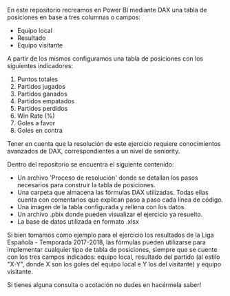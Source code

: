 En este repositorio recreamos en Power BI mediante DAX una tabla de posiciones en base a tres columnas o campos:
- Equipo local
- Resultado
- Equipo visitante

A partir de los mismos configuramos una tabla de posiciones con los siguientes indicadores:
1. Puntos totales
2. Partidos jugados
3. Partidos ganados
4. Partidos empatados
5. Partidos perdidos
6. Win Rate (%)
7. Goles a favor
8. Goles en contra

Tener en cuenta que la resolución de este ejercicio requiere conocimientos avanzados de DAX, correspondientes a un nivel de seniority.

Dentro del repositorio se encuentra el siguiente contenido:

- Un archivo 'Proceso de resolución' donde se detallan los pasos necesarios para construir la tabla de posiciones.
- Una carpeta que almacena las fórmulas DAX utilizadas. Todas ellas cuenta con comentarios que explican paso a paso cada línea de código.
- Una imagen de la tabla configurada y rellena con los datos.
- Un archivo .pbix donde pueden visualizar el ejercicio ya resuelto.
- La base de datos utilizada en formato .xlsx

Si bien tomamos como ejemplo para el ejercicio los resultados de la Liga Española - Temporada 2017-2018, las fórmulas pueden utilizarse para implementar cualquier tipo de tabla de posiciones, siempre que se cuente con los tres campos indicados: equipo local, resultado del partido (al estilo "X-Y", donde X son los goles del equipo local e Y los del visitante) y equipo visitante.

Si tienes alguna consulta o acotación no dudes en hacérmela saber!
